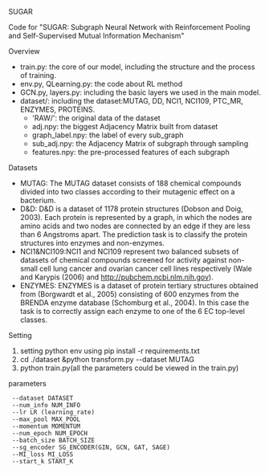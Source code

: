 SUGAR

Code for "SUGAR: Subgraph Neural Network with Reinforcement Pooling and Self-Supervised Mutual Information Mechanism"

Overview

- train.py: the core of our model, including the structure and the process of training.
- env.py, QLearning.py: the code about RL method
- GCN.py, layers.py: including the basic layers we used in the main model.
- dataset/: including the dataset:MUTAG, DD, NCI1, NCI109, PTC_MR, ENZYMES, PROTEINS.
  - 'RAW/': the original data of the dataset
  - adj.npy: the biggest Adjacency Matrix built from dataset
  - graph_label.npy: the label of every sub_graph
  - sub_adj.npy: the Adjacency Matrix of subgraph through sampling
  - features.npy: the pre-processed features of each subgraph

Datasets

- MUTAG: The MUTAG dataset consists of 188 chemical compounds divided into two
  classes according to their mutagenic effect on a bacterium.
- D&D: D&D is a dataset of 1178 protein structures (Dobson and Doig, 2003). Each protein is
  represented by a graph, in which the nodes are amino acids and two nodes are connected
  by an edge if they are less than 6 Angstroms apart. The prediction task is to classify
  the protein structures into enzymes and non-enzymes.
- NCI1&NCI109:NCI1 and NCI109 represent two balanced subsets of datasets of chemical compounds screened
  for activity against non-small cell lung cancer and ovarian cancer cell lines respectively
  (Wale and Karypis (2006) and http://pubchem.ncbi.nlm.nih.gov).
- ENZYMES: ENZYMES is a dataset of protein tertiary structures obtained from (Borgwardt et al., 2005)
  consisting of 600 enzymes from the BRENDA enzyme database (Schomburg et al., 2004).
  In this case the task is to correctly assign each enzyme to one of the 6 EC top-level
  classes.

Setting

1. setting python env using pip install -r requirements.txt
2. cd ./dataset &python transform.py --dataset MUTAG
3.  python train.py(all the parameters could be viewed in the train.py)

parameters

     --dataset DATASET
     --num_info NUM_INFO
     --lr LR (learning_rate)
     --max_pool MAX_POOL
     --momentum MOMENTUM
     --num_epoch NUM_EPOCH
     --batch_size BATCH_SIZE
     --sg_encoder SG_ENCODER(GIN, GCN, GAT, SAGE)
     --MI_loss MI_LOSS
     --start_k START_K
